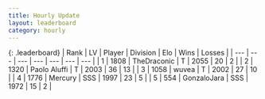 ```yaml
---
title: Hourly Update
layout: leaderboard
category: hourly
---
```


{: .leaderboard}
| Rank | LV | Player | Division | Elo | Wins | Losses |
| --- | --- | --- | --- | --- | --- | --- |
| <span data-change="0">1</span> | 1808 | <span title="ID: 544310">TheDraconic</span> | T | <span data-change="0">2055</span> | <span data-change="0">20</span> | <span data-change="0">2</span> |
| <span data-change="0">2</span> | 1320 | <span title="ID: 512212">Paolo Aluffi</span> | T | <span data-change="0">2003</span> | <span data-change="0">36</span> | <span data-change="0">13</span> |
| <span data-change="0">3</span> | 1058 | <span title="ID: 740957">wuvea</span> | T | <span data-change="0">2002</span> | <span data-change="0">27</span> | <span data-change="0">10</span> |
| <span data-change="0">4</span> | 1776 | <span title="ID: 692745">Mercury</span> | SSS | <span data-change="3">1997</span> | <span data-change="2">23</span> | <span data-change="1">5</span> |
| <span data-change="0">5</span> | 554 | <span title="ID: 650626">GonzaloJara</span> | SSS | <span data-change="0">1972</span> | <span data-change="0">15</span> | <span data-change="0">2</span> |